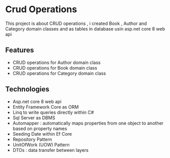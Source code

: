 # Crud Operations 
This project is about CRUD operations , i created Book , Author and Category domain classes and as tables in database usin asp.net core 8 web api

## Features 
<ul>
  <li>CRUD operations for Author domain class</li>
  <li>CRUD operations for Book domain class</li>
  <li>CRUD operations for Category domain class</li>
</ul>

## Technologies
<ul>
  <li>Asp.net core 8 web api</li>
  <li>Entity Framework Core as ORM</li>
  <li>Linq  to write queries directly within C#</li>
  <li>Sql Server as DBMS</li>
  <li>Automapper : automatically maps properties from one object to another based on property names</li>
  <li>Seeding Date within Ef Core</li>
  <li>Repository Pattern</li>
  <li>UnitOfWork (UOW) Pattern</li>
  <li>DTOs : data transfer between layers</li>
</ul>
